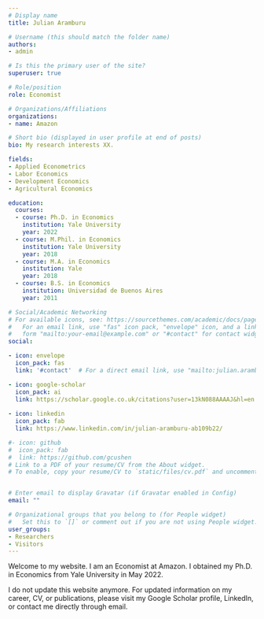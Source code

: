 ```yaml
---
# Display name
title: Julian Aramburu

# Username (this should match the folder name)
authors:
- admin

# Is this the primary user of the site?
superuser: true

# Role/position
role: Economist

# Organizations/Affiliations
organizations:
- name: Amazon

# Short bio (displayed in user profile at end of posts)
bio: My research interests XX.

fields:
- Applied Econometrics
- Labor Economics
- Development Economics
- Agricultural Economics

education:
  courses:
  - course: Ph.D. in Economics
    institution: Yale University
    year: 2022 
  - course: M.Phil. in Economics
    institution: Yale University
    year: 2018
  - course: M.A. in Economics
    institution: Yale
    year: 2018
  - course: B.S. in Economics
    institution: Universidad de Buenos Aires
    year: 2011 

# Social/Academic Networking
# For available icons, see: https://sourcethemes.com/academic/docs/page-builder/#icons
#   For an email link, use "fas" icon pack, "envelope" icon, and a link in the
#   form "mailto:your-email@example.com" or "#contact" for contact widget.
social:

- icon: envelope
  icon_pack: fas
  link: '#contact'  # For a direct email link, use "mailto:julian.aramburu@yale.edu".

- icon: google-scholar
  icon_pack: ai
  link: https://scholar.google.co.uk/citations?user=13kN088AAAAJ&hl=en
  
- icon: linkedin
  icon_pack: fab
  link: https://www.linkedin.com/in/julian-aramburu-ab109b22/

#- icon: github
#  icon_pack: fab
#  link: https://github.com/gcushen
# Link to a PDF of your resume/CV from the About widget.
# To enable, copy your resume/CV to `static/files/cv.pdf` and uncomment the lines below.


# Enter email to display Gravatar (if Gravatar enabled in Config)
email: ""

# Organizational groups that you belong to (for People widget)
#   Set this to `[]` or comment out if you are not using People widget.
user_groups:
- Researchers
- Visitors
---
```


Welcome to my website. I am an Economist at Amazon. I obtained my Ph.D. in Economics from Yale University in May 2022.

I do not update this website anymore. For updated information on my career, CV, or publications, please visit my Google Scholar profile, LinkedIn, or contact me directly through email.


